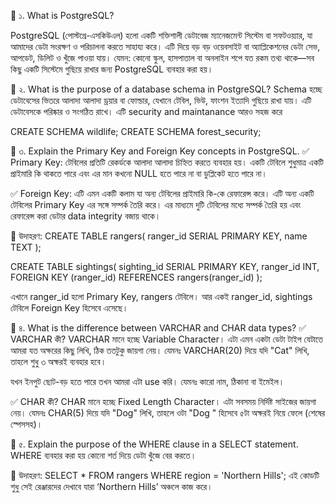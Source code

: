 🔶 ১. What is PostgreSQL?

PostgreSQL (পোস্টগ্রে-এসকিউএল) হলো একটি শক্তিশালী ডেটাবেজ ম্যানেজমেন্ট সিস্টেম বা  সফটওয়্যার, যা আমাদের ডেটা সংরক্ষণ ও পরিচালনা করতে সাহায্য করে।
এটি দিয়ে বড় বড় ওয়েবসাইট বা অ্যাপ্লিকেশনের ডেটা সেভ, আপডেট, ডিলিট ও খুঁজে পাওয়া যায়।
যেমন: কোনো স্কুল, হাসপাতাল বা অনলাইন শপে যত রকম তথ্য থাকে—সব কিছু একটি সিস্টেমে গুছিয়ে রাখার জন্য PostgreSQL ব্যবহার করা হয়।


🔶 ২. What is the purpose of a database schema in PostgreSQL?
Schema হচ্ছে ডেটাবেসের ভিতরে আলাদা আলাদা ড্রয়ার বা ফোল্ডার, যেখানে টেবিল, ভিউ, ফাংশন ইত্যাদি গুছিয়ে রাখা যায়। এটি ডেটাবেসকে পরিষ্কার ও সংগঠিত রাখে।
এটি security and maintanance  আরও সহজ করে

CREATE SCHEMA wildlife;
CREATE SCHEMA forest_security;

🔶 ৩. Explain the Primary Key and Foreign Key concepts in PostgreSQL.
✅ Primary Key:
টেবিলের প্রতিটি রেকর্ডকে আলাদা আলাদা চিহ্নিত করতে ব্যবহার হয়।
একটি টেবিলে শুধুমাত্র একটি প্রাইমারি কি থাকতে পারে এবং এর মান কখনো NULL হতে পারে না বা ডুপ্লিকেট হতে পারে না।

✅ Foreign Key:
এটি এমন একটি কলাম যা অন্য টেবিলের প্রাইমারি কি-কে রেফারেন্স করে। 
এটি অন্য একটি টেবিলের Primary Key এর সঙ্গে সম্পর্ক তৈরি করে।
এর মাধ্যমে দুটি টেবিলের মধ্যে সম্পর্ক তৈরি হয় এবং রেফারেন্স করা ডেটার data integrity বজায় থাকে। 


🎯  উদাহরণ:
CREATE TABLE rangers(
  ranger_id SERIAL PRIMARY KEY,
  name TEXT
);

CREATE TABLE sightings(
  sighting_id SERIAL PRIMARY KEY,
  ranger_id INT,
  FOREIGN KEY (ranger_id) REFERENCES rangers(ranger_id)
);

এখানে ranger_id হলো Primary Key, rangers টেবিলে।
 আর একই ranger_id, sightings টেবিলে Foreign Key হিসেবে এসেছে।

🔶 ৪. What is the difference between VARCHAR and CHAR data types?
✅ VARCHAR কী?
VARCHAR মানে হচ্ছে Variable Character। এটা এমন একটা ডেটা টাইপ যেটাতে আমরা যত অক্ষরের কিছু লিখি, ঠিক ততটুকু জায়গা নেয়।
যেমনঃ VARCHAR(20) দিয়ে যদি "Cat" লিখি, তাহলে শুধু ৩ অক্ষরই ব্যবহার হবে।

 যখন ইনপুট ছোট-বড় হতে পারে তখন আমরা এটা use করি।  যেমনঃ কারো নাম, ঠিকানা বা ইমেইল।

✅ CHAR কী?
CHAR মানে হচ্ছে Fixed Length Character। এটা সবসময় নির্দিষ্ট সাইজের জায়গা নেয়।
যেমনঃ CHAR(5) দিয়ে যদি "Dog" লিখি, তাহলে ওটা "Dog " হিসেবে ৫টা অক্ষরই নিয়ে ফেলে (শেষের স্পেসসহ)।


🔶 ৫. Explain the purpose of the WHERE clause in a SELECT statement.
WHERE ব্যবহার করা হয় কোনো শর্ত দিয়ে ডেটা খুঁজে বের করতে।

🎯 উদাহরণ: SELECT * FROM rangers WHERE region = 'Northern Hills';
এই কোডটি শুধু সেই রেঞ্জারদের দেখাবে যারা ‘Northern Hills’ অঞ্চলে কাজ করে।


